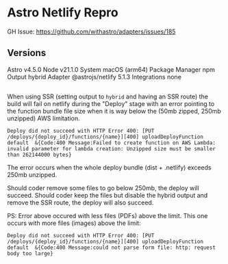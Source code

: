 # Astro Netlify Repro

GH Issue: https://github.com/withastro/adapters/issues/185

## Versions
Astro                    v4.5.0
Node                     v21.1.0
System                   macOS (arm64)
Package Manager          npm
Output                   hybrid
Adapter                  @astrojs/netlify 5.1.3
Integrations             none

##

When using SSR (setting output to `hybrid` and having an SSR route) the build will fail on netlify during the "Deploy" stage with an error pointing to the function bundle file size when it is way below the (50mb zipped, 250mb unzipped) AWS limitation.

```
Deploy did not succeed with HTTP Error 400: [PUT /deploys/{deploy_id}/functions/{name}][400] uploadDeployFunction default  &{Code:400 Message:Failed to create function on AWS Lambda: invalid parameter for lambda creation: Unzipped size must be smaller than 262144000 bytes}
```

The error occurs when the whole deploy bundle (dist + .netlify) exceeds 250mb unzipped.

Should coder remove some files to go below 250mb, the deploy will succeed.
Should coder keep the files but disable the hybrid output and remove the SSR route, the deploy will also succeed.

PS: Error above occured with less files (PDFs) above the limit. This one occurs with more files (images) above the limit:

```
Deploy did not succeed with HTTP Error 400: [PUT /deploys/{deploy_id}/functions/{name}][400] uploadDeployFunction default  &{Code:400 Message:could not parse form file: http: request body too large}
```

